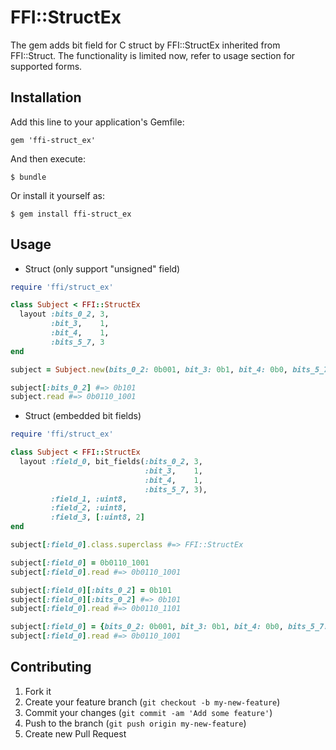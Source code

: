 # FFI::StructEx

The gem adds bit field for C struct by FFI::StructEx inherited from FFI::Struct. The functionality is limited now, refer to usage section for supported forms.

## Installation

Add this line to your application's Gemfile:

    gem 'ffi-struct_ex'

And then execute:

    $ bundle

Or install it yourself as:

    $ gem install ffi-struct_ex

## Usage

* Struct (only support "unsigned" field)

```ruby
require 'ffi/struct_ex'

class Subject < FFI::StructEx
  layout :bits_0_2, 3,
         :bit_3,    1,
         :bit_4,    1,
         :bits_5_7, 3
end

subject = Subject.new(bits_0_2: 0b001, bit_3: 0b1, bit_4: 0b0, bits_5_7: 0b011)

subject[:bits_0_2] #=> 0b101
subject.read #=> 0b0110_1001
```

* Struct (embedded bit fields)

```ruby
require 'ffi/struct_ex'

class Subject < FFI::StructEx
  layout :field_0, bit_fields(:bits_0_2, 3,
                              :bit_3,    1,
                              :bit_4,    1,
                              :bits_5_7, 3),
         :field_1, :uint8,
         :field_2, :uint8,
         :field_3, [:uint8, 2]
end

subject[:field_0].class.superclass #=> FFI::StructEx

subject[:field_0] = 0b0110_1001
subject[:field_0].read #=> 0b0110_1001

subject[:field_0][:bits_0_2] = 0b101
subject[:field_0][:bits_0_2] #=> 0b101
subject[:field_0].read #=> 0b0110_1101

subject[:field_0] = {bits_0_2: 0b001, bit_3: 0b1, bit_4: 0b0, bits_5_7: 0b011}
subject[:field_0].read #=> 0b0110_1001
```

## Contributing

1. Fork it
2. Create your feature branch (`git checkout -b my-new-feature`)
3. Commit your changes (`git commit -am 'Add some feature'`)
4. Push to the branch (`git push origin my-new-feature`)
5. Create new Pull Request
